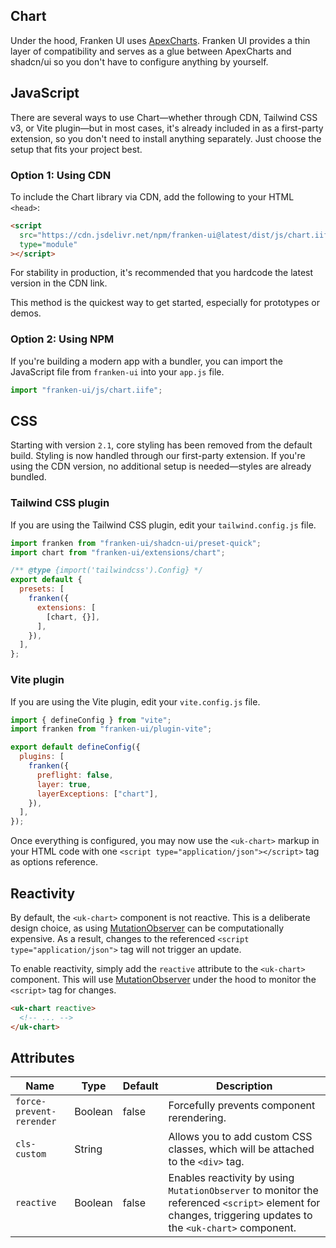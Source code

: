 ## Chart

Under the hood, Franken UI uses [ApexCharts](https://apexcharts.com). Franken UI provides a thin layer of compatibility and serves as a glue between ApexCharts and shadcn/ui so you don't have to configure anything by yourself.

## JavaScript

There are several ways to use Chart—whether through CDN, Tailwind CSS v3, or Vite plugin—but in most cases, it's already included in as a first-party extension, so you don't need to install anything separately. Just choose the setup that fits your project best.

### Option 1: Using CDN

To include the Chart library via CDN, add the following to your HTML `<head>`:

```html
<script
  src="https://cdn.jsdelivr.net/npm/franken-ui@latest/dist/js/chart.iife.js"
  type="module"
></script>
```

For stability in production, it's recommended that you hardcode the latest version in the CDN link.
      

This method is the quickest way to get started, especially for prototypes or demos.

### Option 2: Using NPM

If you're building a modern app with a bundler, you can import the JavaScript file from `franken-ui` into your `app.js` file.

```javascript
import "franken-ui/js/chart.iife";
```

## CSS

Starting with version `2.1`, core styling has been removed from the default build. Styling is now handled through our first-party extension. If you're using the CDN version, no additional setup is needed—styles are already bundled.

### Tailwind CSS plugin

If you are using the Tailwind CSS plugin, edit your `tailwind.config.js` file.

```js
import franken from "franken-ui/shadcn-ui/preset-quick";
import chart from "franken-ui/extensions/chart";

/** @type {import('tailwindcss').Config} */
export default {
  presets: [
    franken({
      extensions: [
        [chart, {}],
      ],
    }),
  ],
};
```

### Vite plugin

If you are using the Vite plugin, edit your `vite.config.js` file.

```js
import { defineConfig } from "vite";
import franken from "franken-ui/plugin-vite";

export default defineConfig({
  plugins: [
    franken({
      preflight: false,
      layer: true,
      layerExceptions: ["chart"],
    }),
  ],
});
```

Once everything is configured, you may now use the `<uk-chart>` markup in your HTML code with one `<script type="application/json"></script>` tag as options reference.

## Reactivity

By default, the `<uk-chart>` component is not reactive. This is a deliberate design choice, as using [MutationObserver](https://developer.mozilla.org/en-US/docs/Web/API/MutationObserver) can be computationally expensive. As a result, changes to the referenced `<script type="application/json">` tag will not trigger an update.

To enable reactivity, simply add the `reactive` attribute to the `<uk-chart>` component. This will use [MutationObserver](https://developer.mozilla.org/en-US/docs/Web/API/MutationObserver) under the hood to monitor the `<script>` tag for changes.

```html
<uk-chart reactive>
  <!-- ... -->
</uk-chart>
```

## Attributes

| Name                     | Type    | Default | Description                                                                                                                                                |
| ------------------------ | ------- | ------- | ---------------------------------------------------------------------------------------------------------------------------------------------------------- |
| `force-prevent-rerender` | Boolean | false   | Forcefully prevents component rerendering.                                                                                                                 |
| `cls-custom`             | String  |         | Allows you to add custom CSS classes, which will be attached to the `<div>` tag.                                                                           |
| `reactive`               | Boolean | false   | Enables reactivity by using `MutationObserver` to monitor the referenced `<script>` element for changes, triggering updates to the `<uk-chart>` component. |
